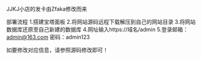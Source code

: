 JJKJ小店的发卡由Zfaka修改而来

部署流程
1.搭建宝塔面板
2.将网站源码远程下载解压到自己的网站目录
3.将网站数据库还原至自己新建的数据库
4.网址输入https://域名/admin
5.登录邮箱：admin@163.com 密码：admin123


如要修改对应信息，请参照源码修改即可！
